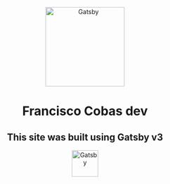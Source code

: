 <p align="center">
  <a href="https://www.franciscocobas.dev">
    <img alt="Gatsby" src="https://www.franciscocobas.dev/logos/fc-logo.png" width="180" />
  </a>
</p>
<h1 align="center">
  Francisco Cobas dev
</h1>

<h2 align="center">This site was built using Gatsby v3</h2>
<p align="center">
  <a href="https://www.gatsbyjs.com">
    <img alt="Gatsby" src="https://www.gatsbyjs.com/Gatsby-Monogram.svg" width="60" />
  </a>
</p>
